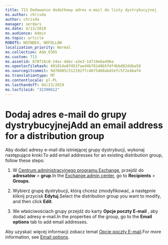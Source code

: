 ```yaml
---
title: 713 Dodawanie dodatkowy adres e-mail do listy dystrybucyjnej
ms.author: chrisda
author: chrisda
manager: serdars
ms.date: 4/13/2018
ms.audience: Admin
ms.topic: article
ROBOTS: NOINDEX, NOFOLLOW
localization_priority: Normal
ms.collection: Adm_O365
ms.custom: 713
ms.assetid: 870f16c0-24ac-4dec-a3e3-14719e6a496a
ms.openlocfilehash: 491014e8f452faed4b78140b5fdf4bbd82ddba58
ms.sourcegitcommit: 9d78905c512192ffc4675468abd2efc5f2e4baf4
ms.translationtype: MT
ms.contentlocale: pl-PL
ms.lasthandoff: 04/23/2019
ms.locfileid: "32398612"
---
```

# <a name="add-an-email-address-for-a-distribution-group"></a><span data-ttu-id="adce1-102">Dodaj adres e-mail do grupy dystrybucyjnej</span><span class="sxs-lookup"><span data-stu-id="adce1-102">Add an email address for a distribution group</span></span>

<span data-ttu-id="adce1-103">Aby dodać adresy e-mail dla istniejącej grupy dystrybucji, wykonaj następujące kroki:</span><span class="sxs-lookup"><span data-stu-id="adce1-103">To add email addresses for an existing distribution group, follow these steps:</span></span>

1. <span data-ttu-id="adce1-104">W [Centrum administracyjnego programu Exchange](https://outlook.office365.com/ecp/), przejdź do **adresatów** \> **grup**.</span><span class="sxs-lookup"><span data-stu-id="adce1-104">In the [Exchange admin center](https://outlook.office365.com/ecp/), go to **Recipients** \> **Groups**.</span></span>

2. <span data-ttu-id="adce1-105">Wybierz grupę dystrybucji, którą chcesz zmodyfikować, a następnie kliknij przycisk **Edytuj**.</span><span class="sxs-lookup"><span data-stu-id="adce1-105">Select the distribution group you want to modify, and then click **Edit**.</span></span>

3. <span data-ttu-id="adce1-106">We właściwościach grupy przejdź do karty **Opcje poczty E-mail** , aby dodać adresy e-mail.</span><span class="sxs-lookup"><span data-stu-id="adce1-106">In the properties of the group, go to the **Email options** tab to add email addresses.</span></span> 

<span data-ttu-id="adce1-107">Aby uzyskać więcej informacji zobacz temat [Opcje poczty E-mail](https://technet.microsoft.com/library/bb124513.aspx#emailoptions).</span><span class="sxs-lookup"><span data-stu-id="adce1-107">For more information, see [Email options](https://technet.microsoft.com/library/bb124513.aspx#emailoptions).</span></span>
